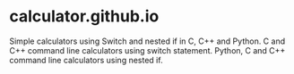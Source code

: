 # calculator.github.io
Simple calculators using Switch and nested if in C, C++ and Python.
C and C++ command line calculators using switch statement.
Python, C and C++ command line calculators using nested if.
